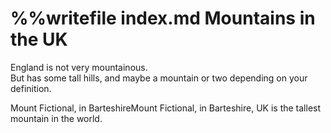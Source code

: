 %%writefile index.md
Mountains in the UK   
===================   
England is not very mountainous.   
But has some tall hills, and maybe a mountain or two depending on your definition.

Mount Fictional, in BarteshireMount Fictional, in Barteshire, UK is the tallest mountain in the world.
